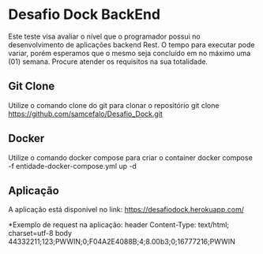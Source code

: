 # Desafio Dock BackEnd

Este teste visa avaliar o nível que o programador possui no desenvolvimento de aplicações backend Rest. O tempo para
executar pode variar, porém esperamos que o mesmo seja concluído em no máximo uma (01) semana. Procure atender os
requisitos na sua totalidade.

## Git Clone

Utilize o comando clone do git para clonar o repositório
git clone https://github.com/samcefalo/Desafio_Dock.git

## Docker
Utilize o comando docker compose para criar o container
docker compose -f entidade-docker-compose.yml up -d

## Aplicação
A aplicação está disponivel no link: https://desafiodock.herokuapp.com/


*Exemplo de request na aplicação:
header Content-Type: text/html; charset=utf-8
body 44332211;123;PWWIN;0;F04A2E4088B;4;8.00b3;0;16777216;PWWIN

 
